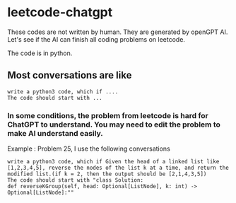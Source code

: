 # leetcode-chatgpt
These codes are not written by human. They are generated by openGPT AI. Let's see if the AI can finish all coding problems on leetcode.

The code is in python.

## Most conversations are like 
    write a python3 code, which if ....
    The code should start with ...

### In some conditions, the problem from leetcode is hard for ChatGPT to understand. You may need to edit the problem to make AI understand easily.
Example : Problem 25, I use the following conversations
    
    write a python3 code, which if Given the head of a linked list like [1,2,3,4,5], reverse the nodes of the list k at a time, and return the modified list.(if k = 2, then the output should be [2,1,4,3,5])
    The code should start with "class Solution:
    def reverseKGroup(self, head: Optional[ListNode], k: int) -> Optional[ListNode]:""
